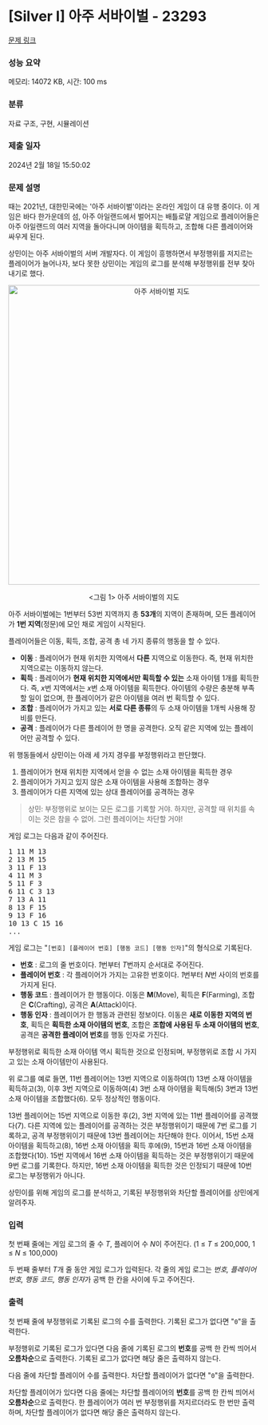 # [Silver I] 아주 서바이벌 - 23293 

[문제 링크](https://www.acmicpc.net/problem/23293) 

### 성능 요약

메모리: 14072 KB, 시간: 100 ms

### 분류

자료 구조, 구현, 시뮬레이션

### 제출 일자

2024년 2월 18일 15:50:02

### 문제 설명

<p>때는 2021년, 대한민국에는 '아주 서바이벌'이라는 온라인 게임이 대 유행 중이다. 이 게임은 바다 한가운데의 섬, 아주 아일랜드에서 벌어지는 배틀로얄 게임으로 플레이어들은 아주 아일랜드의 여러 지역을 돌아다니며 아이템을 획득하고, 조합해 다른 플레이어와 싸우게 된다.</p>

<p>상민이는 아주 서바이벌의 서버 개발자다. 이 게임이 흥행하면서 부정행위를 저지르는 플레이어가 늘어나자, 보다 못한 상민이는 게임의 로그를 분석해 부정행위를 전부 찾아내기로 했다.</p>

<p style="text-align: center;"><img alt="아주 서바이벌 지도" src="https://upload.acmicpc.net/d6c3457b-1d95-4a74-8fdf-5c7835af954a/-/preview/" style="width: 600px; height: 600px;"></p>

<p style="text-align: center;"><그림 1> 아주 서바이벌의 지도</p>

<p>아주 서바이벌에는 1번부터 53번 지역까지 총 <strong>53개</strong>의 지역이 존재하며, 모든 플레이어가 <strong>1번 지역</strong>(정문)에 모인 채로 게임이 시작된다.</p>

<p>플레이어들은 이동, 획득, 조합, 공격 총 네 가지 종류의 행동을 할 수 있다.</p>

<ul>
	<li><strong>이동</strong> : 플레이어가 현재 위치한 지역에서 <strong>다른</strong> 지역으로 이동한다. 즉, 현재 위치한 지역으로는 이동하지 않는다.</li>
	<li><strong>획득</strong> : 플레이어가 <strong>현재 위치한 지역에서만 획득할 수 있는</strong> 소재 아이템 1개를 획득한다. 즉, <em>x</em>번 지역에서는 <em>x</em>번 소재 아이템을 획득한다. 아이템의 수량은 충분해 부족할 일이 없으며, 한 플레이어가 같은 아이템을 여러 번 획득할 수 있다.</li>
	<li><strong>조합</strong> : 플레이어가 가지고 있는 <strong>서로 다른 종류</strong>의 두 소재 아이템을 1개씩 사용해 장비를 만든다.</li>
	<li><strong>공격</strong> : 플레이어가 다른 플레이어 한 명을 공격한다. 오직 같은 지역에 있는 플레이어만 공격할 수 있다.</li>
</ul>

<p>위 행동들에서 상민이는 아래 세 가지 경우를 부정행위라고 판단했다.</p>

<ol>
	<li>플레이어가 현재 위치한 지역에서 얻을 수 없는 소재 아이템을 획득한 경우</li>
	<li>플레이어가 가지고 있지 않은 소재 아이템을 사용해 조합하는 경우</li>
	<li>플레이어가 다른 지역에 있는 상대 플레이어를 공격하는 경우</li>
</ol>

<blockquote>
<p>상민: 부정행위로 보이는 모든 로그를 기록할 거야. 하지만, 공격할 때 위치를 속이는 것은 참을 수 없어. 그런 플레이어는 차단할 거야!</p>
</blockquote>

<p>게임 로그는 다음과 같이 주어진다.</p>

<pre>1 11 M 13
2 13 M 15
3 11 F 13
4 11 M 3
5 11 F 3
6 11 C 3 13
7 13 A 11
8 13 F 15
9 13 F 16
10 13 C 15 16
...</pre>

<p>게임 로그는 "<code>[번호] [플레이어 번호] [행동 코드] [행동 인자]</code>"의 형식으로 기록된다.</p>

<ul>
	<li><strong>번호</strong> : 로그의 줄 번호이다. <em>1</em>번부터 <em>T</em>번까지 순서대로 주어진다.</li>
	<li><strong>플레이어 번호</strong> : 각 플레이어가 가지는 고유한 번호이다. <em>1</em>번부터 <em>N</em>번 사이의 번호를 가지게 된다.</li>
	<li><strong>행동 코드</strong> : 플레이어가 한 행동이다. 이동은 <strong>M</strong>(Move), 획득은 <strong>F</strong>(Farming), 조합은 <strong>C</strong>(Crafting), 공격은 <strong>A</strong>(Attack)이다.</li>
	<li><strong>행동 인자</strong> : 플레이어가 한 행동과 관련된 정보이다. 이동은 <strong>새로 이동한 지역의 번호</strong>, 획득은 <strong>획득한 소재 아이템의 번호</strong>, 조합은 <strong>조합에 사용된 두 소재 아이템의 번호</strong>, 공격은 <strong>공격한 플레이어 번호</strong>를 행동 인자로 가진다.</li>
</ul>

<p>부정행위로 획득한 소재 아이템 역시 획득한 것으로 인정되며, 부정행위로 조합 시 가지고 있는 소재 아이템만이 사용된다.</p>

<p>위 로그를 예로 들면, 11번 플레이어는 13번 지역으로 이동하여(1) 13번 소재 아이템을 획득하고(3), 이후 3번 지역으로 이동하여(4) 3번 소재 아이템을 획득해(5) 3번과 13번 소재 아이템을 조합했다(6). 모두 정상적인 행동이다.</p>

<p>13번 플레이어는 15번 지역으로 이동한 후(2), 3번 지역에 있는 11번 플레이어를 공격했다(7). 다른 지역에 있는 플레이어를 공격하는 것은 부정행위이기 때문에 7번 로그를 기록하고, 공격 부정행위이기 때문에 13번 플레이어는 차단해야 한다. 이어서, 15번 소재 아이템을 획득하고(8), 16번 소재 아이템을 획득 후에(9), 15번과 16번 소재 아이템을 조합했다(10). 15번 지역에서 16번 소재 아이템을 획득하는 것은 부정행위이기 때문에 9번 로그를 기록한다. 하지만, 16번 소재 아이템을 획득한 것은 인정되기 때문에 10번 로그는 부정행위가 아니다.</p>

<p>상민이를 위해 게임의 로그를 분석하고, 기록된 부정행위와 차단할 플레이어를 상민에게 알려주자.</p>

### 입력 

 <p>첫 번째 줄에는 게임 로그의 줄 수 <em>T</em>, 플레이어 수 <em>N</em>이 주어진다. (1 ≤ <em>T</em> ≤ 200,000, 1 ≤ <em>N</em> ≤ 100,000)</p>

<p>두 번째 줄부터 <em>T</em>개 줄 동안 게임 로그가 입력된다. 각 줄의 게임 로그는 <em>번호,</em> <em>플레이어 번호,</em> <em>행동 코드,</em> <em>행동 인자</em>가 공백 한 칸을 사이에 두고 주어진다.</p>

### 출력 

 <p>첫 번째 줄에 부정행위로 기록된 로그의 수를 출력한다. 기록된 로그가 없다면 "<code>0</code>"을 출력한다.</p>

<p>부정행위로 기록된 로그가 있다면 다음 줄에 기록된 로그의 <strong>번호</strong>를 공백 한 칸씩 띄어서 <strong>오름차순</strong>으로 출력한다. 기록된 로그가 없다면 해당 줄은 출력하지 않는다.</p>

<p>다음 줄에 차단할 플레이어 수를 출력한다. 차단할 플레이어가 없다면 "<code>0</code>"을 출력한다.</p>

<p>차단할 플레이어가 있다면 다음 줄에는 차단할 플레이어의 <strong>번호</strong>를 공백 한 칸씩 띄어서 <strong>오름차순</strong>으로 출력한다. 한 플레이어가 여러 번 부정행위를 저지르더라도 한 번만 출력하며, 차단할 플레이어가 없다면 해당 줄은 출력하지 않는다.</p>

